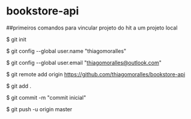 # bookstore-api 

##primeiros comandos para vincular projeto do hit a um projeto local 

$ git init

$ git config --global user.name "thiagomoralles"

$ git config --global user.email "thiagomoralles@outlook.com"

$ git remote add origin https://github.com/thiagomoralles/bookstore-api

$ git add .

$ git commit -m "commit inicial"

$ git push -u origin master
